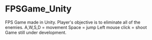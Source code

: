 # FPSGame_Unity
FPS Game made in Unity. 
Player's objective is to eliminate all of the enemies.
A,W,S,D = movement
Space = jump
Left mouse click = shoot
Game still under development.
